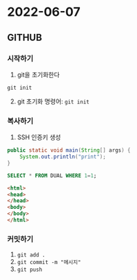 # 2022-06-07
## GITHUB

### 시작하기
1. git을 초기화한다
```
git init
```
2. git 초기화 명령어: `git init`

### 복사하기
1. SSH 인증키 생성
```java
public static void main(String[] args) {
	System.out.println("print");
}
```
```sql
SELECT * FROM DUAL WHERE 1=1;
```
```html
<html>
<head>
</head>
<body>
</body>
</html>
```

### 커밋하기
1. `git add .`
2. `git commit -m "메시지"`
3. `git push`